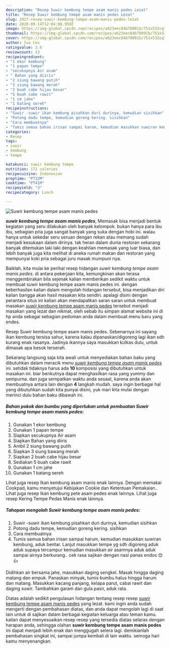 ```yaml
---
description: "Resep Suwir kembung tempe asam manis pedes Lezat"
title: "Resep Suwir kembung tempe asam manis pedes Lezat"
slug: 2927-resep-suwir-kembung-tempe-asam-manis-pedes-lezat
date: 2020-09-14T12:04:08.959Z
image: https://img-global.cpcdn.com/recipes/a623eec84b70091b/751x532cq70/suwir-kembung-tempe-asam-manis-pedes-foto-resep-utama.jpg
thumbnail: https://img-global.cpcdn.com/recipes/a623eec84b70091b/751x532cq70/suwir-kembung-tempe-asam-manis-pedes-foto-resep-utama.jpg
cover: https://img-global.cpcdn.com/recipes/a623eec84b70091b/751x532cq70/suwir-kembung-tempe-asam-manis-pedes-foto-resep-utama.jpg
author: Iva Cox
ratingvalue: 3.6
reviewcount: 13
recipeingredient:
- "1 ekor kembung"
- "1 papan tempe"
- "secukupnya Air asam"
- " Bahan yang diiris"
- "2 siung bawang putih"
- "3 siung bawang merah"
- "2 buah cabe hijau besar"
- "5 buah cabe rawit"
- "1 cm jahe"
- "1 batang sereh"
recipeinstructions:
- "Suwir -suwir ikan kembung pisahkan duri durinya, kemudian sisihkan"
- "Potong dadu tempe, kemudian goreng kering. sisihkan"
- "Cara membuatnya"
- "Tumis semua bahan irisan sampai harum, kemudian masukkan suwiran kembung, aduk bentar. Lanjut masukkan tempe yg sdh digoreng aduk aduk supaya tercampur kemudian masukkan air asamnya aduk aduk sampai airnya berkurang.. cek rasa sajikan dengan nasi panas endos 😊👍"
categories:
- Resep
tags:
- suwir
- kembung
- tempe

katakunci: suwir kembung tempe 
nutrition: 172 calories
recipecuisine: Indonesian
preptime: "PT32M"
cooktime: "PT41M"
recipeyield: "3"
recipecategory: Lunch

---
```



![Suwir kembung tempe asam manis pedes](https://img-global.cpcdn.com/recipes/a623eec84b70091b/751x532cq70/suwir-kembung-tempe-asam-manis-pedes-foto-resep-utama.jpg)

<b><i>suwir kembung tempe asam manis pedes</i></b>, Memasak bisa menjadi bentuk kegiatan yang seru dilakukan oleh banyak kelompok. bukan hanya para ibu ibu, sebagian pria juga sangat banyak yang suka dengan hobi ini. walau hanya untuk sekedar seru seruan dengan rekan atau memang sudah menjadi kesukaan dalam dirinya. tak heran dalam dunia restoran sekarang banyak ditemukan laki laki dengan keahlian memasak yang luar biasa, dan lebih banyak juga kita melihat di aneka rumah makan dan restoran yang mempunyai koki pria sebagai juru masak mumpuni nya.

Baiklah, kita mulai ke perihal resep hidangan <i>suwir kembung tempe asam manis pedes</i>. di antara pekerjaan kita, kemungkinan akan terasa menggembirakan bila sejenak kalian memberikan sedikit waktu untuk membuat suwir kembung tempe asam manis pedes ini. dengan keberhasilan kalian dalam mengolah hidangan tersebut, bisa menjadikan diri kalian bangga akan hasil masakan kita sendiri. apalagi disini dengan perantara situs ini kalian akan mendapatkan saran saran untuk membuat masakan <u>suwir kembung tempe asam manis pedes</u> tersebut menjadi masakan yang lezat dan nikmat, oleh sebab itu simpan alamat website ini di hp anda sebagai sebagian pedoman anda dalam membuat menu baru yang endes.

Resep Suwir kembung tempe asam manis pedes. Sebenarnya ini sayang ikan kembung tersisa sahur, karena kalau dipanaskan/digoreng lagi ikan sdh kurang enak rasanya. Jadinya ikannya saya masukkan kulkas dulu, untuk dimasak apa besok terserah.


Sekarang langsung saja kita awali untuk menyediakan bahan baku yang dibutuhkan dalam meracik menu <u><i>suwir kembung tempe asam manis pedes</i></u> ini. setidak tidaknya harus ada <b>10</b> komposisi yang dibutuhkan untuk masakan ini. biar berikutnya dapat menghasilkan rasa yang yummy dan sempurna. dan juga sempatkan waktu anda sesaat, karena anda akan membuatnya antara lain dengan <b>4</b> langkah mudah. saya ingin berbagai hal yang dibutuhkan sudah kita punyai disini, yuk mari kita mulai dengan merinci dulu bahan baku dibawah ini.

<!--inarticleads1-->

##### Bahan pokok dan bumbu yang diperlukan untuk pembuatan Suwir kembung tempe asam manis pedes:

1. Gunakan 1 ekor kembung
1. Gunakan 1 papan tempe
1. Siapkan secukupnya Air asam
1. Siapkan  Bahan yang diiris
1. Ambil 2 siung bawang putih
1. Siapkan 3 siung bawang merah
1. Siapkan 2 buah cabe hijau besar
1. Sediakan 5 buah cabe rawit
1. Gunakan 1 cm jahe
1. Gunakan 1 batang sereh


Lihat juga resep Ikan kembung asam manis enak lainnya. Dengan memakai Cookpad, kamu menyetujui Kebijakan Cookie dan Ketentuan Pemakaian.. Lihat juga resep Ikan kembung pete asam pedes enak lainnya. Lihat juga resep Kering Tempe Pedas Manis enak lainnya. 

<!--inarticleads2-->

##### Tahapan mengolah Suwir kembung tempe asam manis pedes:

1. Suwir -suwir ikan kembung pisahkan duri durinya, kemudian sisihkan
1. Potong dadu tempe, kemudian goreng kering. sisihkan
1. Cara membuatnya
1. Tumis semua bahan irisan sampai harum, kemudian masukkan suwiran kembung, aduk bentar. Lanjut masukkan tempe yg sdh digoreng aduk aduk supaya tercampur kemudian masukkan air asamnya aduk aduk sampai airnya berkurang.. cek rasa sajikan dengan nasi panas endos 😊👍


Didihkan air bersama jahe, masukkan daging sengkel. Masak hingga daging matang dan empuk. Panaskan minyak, tumis bumbu halus hingga harum dan matang. Masukkan kacang panjang, kelapa parut, cabai rawit dan daging suwir. Tambahkan garam dan gula pasir, aduk rata. 

Diatas adalah sedikit pengulasan hidangan tentang resep resep <u>suwir kembung tempe asam manis pedes</u> yang lezat. kami ingin anda sudah mengerti dengan pembahasan diatas, dan anda dapat mengolah lagi di saat lain untuk di sajikan dalam berbagai kegiatan keluarga atau teman kamu. kalian dapat menyesuaikan resep resep yang tersedia diatas selaras dengan harapan anda, sehingga olahan <b>suwir kembung tempe asam manis pedes</b> ini dapat menjadi lebih enak dan menggugah selera lagi. demikianlah pembahasan singkat ini, sampai jumpa kembali di lain waktu. semoga hari kamu menyenangkan.
